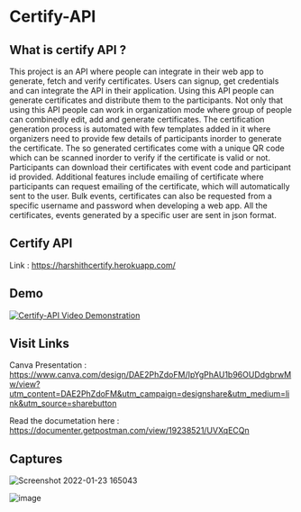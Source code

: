# Certify-API

## What is certify API ?

This project is an API where people can integrate in their web app to generate, fetch and verify certificates. Users can signup, get credentials and can integrate the API in their application. Using this API people can generate certificates and distribute them to the participants. Not only that using this API people can work in organization mode where group of people can combinedly edit, add and generate certificates. The certification generation process is automated with few templates added in it where organizers need to provide few details of participants inorder to generate the certificate. The so generated certificates come with a unique QR code which can be scanned inorder to verify if the certificate is valid or not. Participants can download their certificates with event code and participant id provided. Additional features include emailing of certificate where participants can request emailing of the certificate, which will automatically sent to the user. Bulk events, certificates can also be requested from a specific username and password when developing a web app. All the certificates, events generated by a specific user are sent in json format.

## Certify API 

Link : https://harshithcertify.herokuapp.com/

## Demo

[![Certify-API Video Demonstration](https://img.youtube.com/vi/UsL6_NSX2Ew/0.jpg)](https://www.youtube.com/watch?v=UsL6_NSX2Ew)

## Visit Links

Canva Presentation : https://www.canva.com/design/DAE2PhZdoFM/IpYgPhAU1b96OUDdgbrwMw/view?utm_content=DAE2PhZdoFM&utm_campaign=designshare&utm_medium=link&utm_source=sharebutton

Read the documetation here : https://documenter.getpostman.com/view/19238521/UVXqECQn


## Captures


![Screenshot 2022-01-23 165043](https://user-images.githubusercontent.com/53993341/150785645-10840f81-6bdb-4e6c-8481-7767f20e475e.png)

![image](https://user-images.githubusercontent.com/53993341/150785381-910d7670-b849-457c-b0cc-23cf7feb72b0.png)
